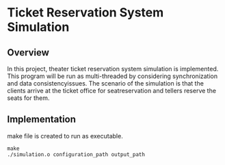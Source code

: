 # Ticket Reservation System Simulation
## Overview
In this project, theater ticket reservation system simulation is implemented.  This program  will  be  run  as  multi-threaded  by  considering  synchronization  and  data  consistencyissues.   The  scenario  of  the  simulation  is  that  the  clients  arrive  at  the  ticket  office  for  seatreservation and tellers reserve the seats for them.

## Implementation
make file is created to run as executable.
```
make
./simulation.o configuration_path output_path
```
